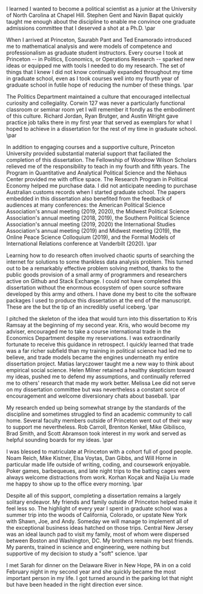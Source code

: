 I learned I wanted to become a political scientist as a junior at the University of North Carolina at Chapel Hill. Stephen Gent and Navin Bapat quickly taught me enough about the discipline to enable me convince one graduate admissions committee that I deserved a shot at a Ph.D. \par

When I arrived at Princeton, Saurabh Pant and Ted Enamorado introduced me to mathematical analysis and were models of competence and professionalism as graduate student instructors. Every course I took at Princeton -- in Politics, Economics, or Operations Research -- sparked new ideas or equipped me with tools I needed to do my research. The set of things that I knew I did not know continually expanded throughout my time in graduate school, even as I took courses well into my fourth year of graduate school in futile hope of reducing the number of these things. \par

The Politics Department maintained a culture that encouraged intellectual curiosity and collegiality. Corwin 127 was never a particularly functional classroom or seminar room yet I will remember it fondly as the embodiment of this culture. Richard Jordan, Ryan Brutger, and Austin Wright gave practice job talks there in my first year that served as exemplars for what I hoped to achieve in a dissertation for the rest of my time in graduate school. \par

In addition to engaging courses and a supportive culture, Princeton University provided substantial material support that faciliated the completion of this dissertation. The Fellowship of Woodrow Wilson Scholars relieved me of the responsibility to teach in my fourth and fifth years. The Program in Quantitative and Analytical Political Science and the Niehaus Center provided me with office space. The Research Program in Political Economy helped me purchase data. I did not anticipate needing to purchase Australian customs records when I started graduate school. The papers embedded in this dissertation also benefited from the feedback of audiences at many conferences: the American Political Science Association's annual meeting (2019, 2020), the Midwest Political Science Association's annual meeting (2018, 2019), the Southern Political Science Association's annual meeting (2019, 2020) the International Studies Association's annual meeting (2019) and Midwest meeting (2019), the Online Peace Science Colloquium (2019), and the Formal Models of International Relations conference at Vanderbilt (2020). \par

Learning how to do research often involved chaotic spurts of searching the internet for solutions to some thankless data analysis problem. This turned out to be a remarkably effective problem solving method, thanks to the public goods provision of a small army of programmers and researchers active on Github and Stack Exchange. I could not have completed this dissertation without the enormous ecosystem of open source software developed by this army and others. I have done my best to cite the software packages I used to produce this dissertation at the end of the manuscript. These are the but the tip of an incredibly useful iceberg. \par

I pitched the skeleton of the idea that would turn into this dissertation to Kris Ramsay at the beginning of my second year. Kris, who would become my adviser, encouraged me to take a course international trade in the Economics Department despite my reservations. I was extraordinarily fortunate to receive this guidance in retrospect. I quickly learned that trade was a far richer subfield than my training in political science had led me to believe, and trade models became the engines underneath my entire dissertation project. Matias Iaryczower taught me a new way to think about empirical social science. Helen Milner retained a healthy skepticism toward my ideas, pushed me to defend my assumptions, and continually referred me to others' research that made my work better. Melissa Lee did not serve on my dissertation committee but was nevertheless a constant sorce of encouragement and welcome diversionary chats about baseball. \par

My research ended up being somewhat strange by the standards of the discipline and sometimes struggled to find an academic community to call home. Several faculty members outside of Princeton went out of their way to support me nevertheless. Rob Carroll, Brenton Kenkel, Mike Gibilisco, Brad Smith, and Scott Abramson took interest in my work and served as helpful sounding boards for my ideas. \par 

I was blessed to matriculate at Princeton with a cohort full of good people. Noam Reich, Mike Kistner, Elsa Voytas, Dan Gibbs, and Will Horne in particular made life outside of writing, coding, and coursework enjoyable. Poker games, barbequeues, and late night trips to the batting cages were always welcome distractions from work. Korhan Koçak and Naijia Liu made me happy to show up to the office every morning. \par

Despite all of this support, completing a dissertation remains a largely solitary endeavor. My friends and family outside of Princeton helped make it feel less so. The highlight of every year I spent in graduate school was a summer trip into the woods of California, Colorado, or upstate New York with Shawn, Joe, and Andy. Someday we will manage to implement all of the exceptional business ideas hatched on those trips. Central New Jersey was an ideal launch pad to visit my family, most of whom were dispersed between Boston and Washington, DC. My brothers remain my best friends. My parents, trained in science and engineering, were nothing but supportive of my decision to study a "soft" science. \par

I met Sarah for dinner on the Delaware River in New Hope, PA in on a cold February night in my second year and she quickly became the most important person in my life. I got turned around in the parking lot that night but have been headed in the right direction ever since.

